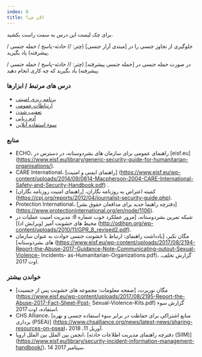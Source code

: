 ```yaml
---
index: 8
title: الان چی؟
---
```

برای چک لیست این درس به سمت راست بکشید.

جلوگیری از تجاوز جنسی را در [مبتدی آزار جنسی] (چتر: // حادثه-پاسخ / حمله جنسی / پیشرفته) یاد بگیرید.

در صورت حمله جنسی در [حمله جنسی پیشرفته] (چتر: // حادثه-پاسخ / حمله جنسی / پیشرفته) یاد بگیرید که چه کاری انجام دهید.

### درس های مرتبط / ابزارها

*   [برنامه ریزی امنیتی](umbrella://assess-your-risk/security-planning)
*   [ارتباطات عمومی](umbrella://work/public-communications)
*   [تعقیب شدن](umbrella://work/being-followed)
*   [آدم ربایی](umbrella://incident-response/kidnapping/beginner)
*   [سوء استفاده آنلاین](umbrella://communications/online-abuse)

### منابع

*   ECHO، راهنمای عمومی برای سازمان های بشردوستانه، در دسترس در [eisf.eu] (https://www.eisf.eu/library/generic-security-guide-for-humanitarian-organisations/).
*   CARE International، [راهنمای ایمنی و امنیت] (https://www.eisf.eu/wp-content/uploads/2014/09/0614-Macpherson-2004-CARE-International-Safety-and-Security-Handbook.pdf) .
*   کمیته اعتراض به روزنامه نگاران، [راهنمای امنیت روزنامه نگاران] (https://cpj.org/reports/2012/04/journalist-security-guide.php).
*   Protection International، [دفترچه راهنما جدید برای مدافعان حقوق بشر] (https://www.protectioninternational.org/en/node/1106).
*   شبکه تمرین بشردوستانه، [مرور عملکرد خوب شماره 8: مدیریت امنیت عملیات در محیط های خشونت آمیز (ویرایش اد)] (http://odihpn.org/wp-content/uploads/2010/11/GPR_8_revised2.pdf).
*   مگان نکبر، [یادداشت راهنمای: ارتباط با خشونت جنسی
حوادث به عنوان سازمان های بشردوستانه] (https://www.eisf.eu/wp-content/uploads/2017/08/2194-Report-the-Abuse-2017-Guidance-Note-Communicating-outout-Sexual-Violence- Incidents- as-Humanitarian-Organizations.pdf)، گزارش تخلف، اوت 2017.

### خواندن بیشتر

*   مگان نوربرت، [صفحه معلومات: مجموعه های خشونت پس از جنسیت] (https://www.eisf.eu/wp-content/uploads/2017/08/2195-Report-the-Abuse-2017-Fact-Sheet-Post- Sexual-Violence-Kits.pdf) گزارش سوء استفاده، اوت 2017.
*   CHS Alliance، [منابع اشتراکی برای حفاظت در برابر سوء استفاده جنسی و بهره برداری (PSEA)] (https://www.chsalliance.org/news/latest-news/sharing-resources-on-psea)، آوریل 11، 2018.
*   انجمن بین الملل بین الملل اروپا، [دفترچه راهنمای مدیریت اطلاعات حادثه (SIIM)] (https://www.eisf.eu/library/security-incident-information-management-handbook/)، 14 سپتامبر 2017.